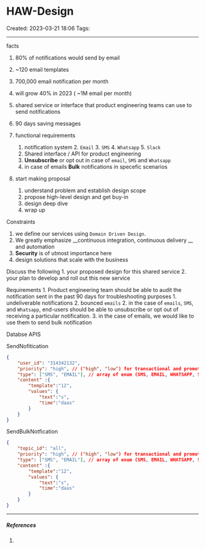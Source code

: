 # HAW-Design
Created: 2023-03-21 18:06
Tags: 
____

facts
1. 80% of notifications would send by email
2. ~120 email templates
3. 700,000 email notification per month
4. will grow 40% in 2023 ( ~1M email per month)
5. shared service or interface that product engineering teams can use to send notifications
6. 90 days saving messages


1. functional requirements
	1. notification system
		2. `Email`
		3. `SMS`
		4. `Whatsapp` 
		5. `Slack`
	2. Shared interface / API for product engineering 
	3. __Unsubscribe__ or opt out in case of `email`, `SMS` and `Whatsapp`
	4. in case of emails __Bulk__ notifications in specefic scenarios



5. start making proposal
	1. understand problem and establish design scope
	2. propose high-level design and get buy-in
	4. design deep dive
	5. wrap up

Constraints
1. we define our services using `Domain Driven Design`.
2. We greatly emphasize __continuous integration, continuous delivery __ and automation
3. __Security__ is of utmost importance here
4. design solutions that scale with the business

Discuss the following
	1. your proposed design for this shared service
	2. your plan to develop and roll out this new service


Requirements
	1. Product engineering team should be able to audit the notification sent in the past 90 days for troubleshooting purposes
		1. undeliverable notifications
		2. bounced `emails`
	2. in the case of `emails`, `SMS`, and `Whatsapp`, end-users should be able to unsubscribe or opt out of receiving a particular notification.
	3. in the case of emails, we would like to use them to send bulk notification



Databse
APIS

SendNofitication

```json
{
	"user_id": "314342132",
	"priority": "high", // ("high", "low") for transactional and promotional
	"type": ["SMS", "EMAIL"], // array of enum (SMS, EMAIL, WHATSAPP, SLACK),
	"content" :{
		"template":"12",
		"values": {
			"text":"s",
			"time":"daas"
		}
	}
}
```

SendBulkNotfication 

```json
{
	"topic_id": "all",
	"priority": "high", // ("high", "low") for transactional and promotional
	"type": ["SMS", "EMAIL"], // array of enum (SMS, EMAIL, WHATSAPP, SLACK),
	"content" :{
		"template":"12",
		"values": {
			"text":"s",
			"time":"daas"
		}
	}
}
```



_____
##### References
1.

